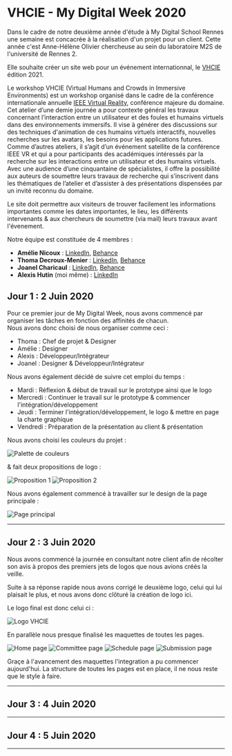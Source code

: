 # VHCIE - My Digital Week 2020

Dans le cadre de notre deuxième année d'étude à My Digital School Rennes une semaine est concacrée à la réalisation d'un projet pour un client. Cette année c'est Anne-Hélène Olivier chercheuse au sein du laboratoire M2S de l'université de Rennes 2.

Elle souhaite créer un site web pour un événement internationnal, le [VHCIE](https://sites.google.com/view/vhcieieeevr2020/home
) édition 2021.

Le workshop VHCIE (Virtual Humans and Crowds in Immersive Environments) est un  workshop organisé dans le cadre de la conférence internationale annuelle [IEEE Virtual Reality](http://ieeevr.org/2020/), conférence majeure du domaine. Cet atelier d’une demie journée a pour  contexte général les travaux concernant l’interaction entre un utilisateur et des foules et  humains virtuels dans des environnements immersifs. Il vise à générer des discussions sur  des techniques d'animation de ces humains virtuels interactifs,  nouvelles recherches sur  les avatars, les besoins pour les applications futures.  
Comme d’autres ateliers, il s’agit d’un événement satellite de la conférence IEEE VR et qui a  pour participants des académiques intéressés par la recherche sur les interactions entre  un utilisateur et des humains virtuels. Avec une audience d’une  cinquantaine de  spécialistes, il offre la possibilité aux auteurs de soumettre leurs travaux de recherche qui  s’inscrivent dans les thématiques de l’atelier et d’assister à des présentations dispensées  par un invité reconnu du domaine.

Le site doit permettre aux visiteurs de trouver facilement les informations importantes comme les dates importantes, le lieu, les différents intervenants & aux chercheurs de soumettre (via mail) leurs travaux avant l'évenement.

Notre équipe est constituée de 4 membres : 

 * **Amélie Nicoux** : [LinkedIn](https://www.linkedin.com/in/amelienicoux/), [Behance](https://www.behance.net/amelienicoux)  
* **Thoma Decroux-Menier** : [LinkedIn](https://www.linkedin.com/in/thoma-decroux-menier/), [Behance]()  
* **Joanel Charicaul** : [LinkedIn](https://www.linkedin.com/in/charicauth-joanel/), [Behance]()  
* **Alexis Hutin** (moi même) : [LinkedIn](https://www.linkedin.com/in/alexis-hutin/)  

## Jour 1 : 2 Juin 2020
Pour ce premier jour de My Digital Week, nous avons commencé par organiser les tâches en fonction des affinités de chacun.  
Nous avons donc choisi de nous organiser comme ceci : 
* Thoma : Chef de projet & Designer
* Amélie : Designer
* Alexis : Développeur/Intégrateur
* Joanel : Designer & Développeur/Intégrateur

Nous avons également décidé de suivre cet emploi du temps :
* Mardi : Réflexion & début de travail sur le prototype ainsi que le logo
* Mercredi : Continuer le travail sur le prototype & commencer l'intégration/développement
* Jeudi : Terminer l'intégration/développement, le logo & mettre en page la charte graphique
* Vendredi : Préparation de la présentation au client & présentation

Nous avons choisi les couleurs du projet : 

![Palette de couleurs](img/palette.png)

& fait deux propositions de logo : 

![Proposition 1](img/logov1.png)
![Proposition 2](img/logov2.png)

Nous avons également commencé à travailler sur le design de la page principale :

![Page principal](img/screen_jour_1.png)  

___
## Jour 2 : 3 Juin 2020

Nous avons commencé la journée en consultant notre client afin de récolter son avis à propos des premiers jets de logos que nous avions créés la veille.  

Suite à sa réponse rapide nous avons corrigé le deuxième logo, celui qui lui plaisait le plus, et nous avons donc clôturé la création de logo ici.  

Le logo final est donc celui ci : 

![Logo VHCIE](img/logo.png)  

En parallèle nous presque finalisé les maquettes de toutes les pages.

![Home page](img/Home.png) 
![Committee page](img/Committee.png) 
![Schedule page](img/Schedule.png) 
![Submission page](img/Submission.png)

Graçe à l'avancement des maquettes l'integration a pu commencer aujourd'hui. 
La structure de toutes les pages est en place, il ne nous reste que le style à faire.

***
## Jour 3 : 4 Juin 2020
---
## Jour 4 : 5 Juin 2020
---
